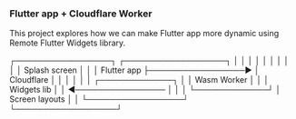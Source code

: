 ### Flutter app + Cloudflare Worker

This project explores how we can make Flutter app more dynamic using Remote Flutter Widgets library.

┌─────────────────┐                   ┌──────────────────┐
│                 │                   │                  │
│                 │                   │                  │
│                 │    Splash screen  │                  │
│   Flutter app   ├─────────────────► │   Cloudflare     │
│                 │                   │                  │
│ ┌─────────────┐ │                   │   Wasm Worker    │
│ │ Widgets lib │ │ ◄──────────────── │                  │
│ └─────────────┘ │   Screen layouts  │                  │
└─────────────────┘                   └──────────────────┘

